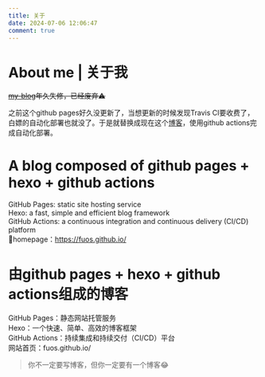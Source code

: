 ```yaml
---
title: 关于
date: 2024-07-06 12:06:47
comment: true
---
```


# About me | 关于我

~~[my-blog](https://fuos.github.io/my-blog/)年久失修，已经废弃⚠️~~  

之前这个github pages好久没更新了，当想更新的时候发现Travis CI要收费了，白嫖的自动化部署也就没了。于是就替换成现在这个[博客](https://fuos.github.io)，使用github actions完成自动化部署。

# A blog composed of github pages + hexo + github actions
GitHub Pages: static site hosting service  
Hexo: a fast, simple and efficient blog framework  
GitHub Actions: a continuous integration and continuous delivery (CI/CD) platform  
🚁homepage：https://fuos.github.io/  

# 由github pages + hexo + github actions组成的博客  
GitHub Pages：静态网站托管服务  
Hexo：一个快速、简单、高效的博客框架  
GitHub Actions：持续集成和持续交付（CI/CD）平台  
网站首页：fuos.github.io/  

> 你不一定要写博客，但你一定要有一个博客😂  
